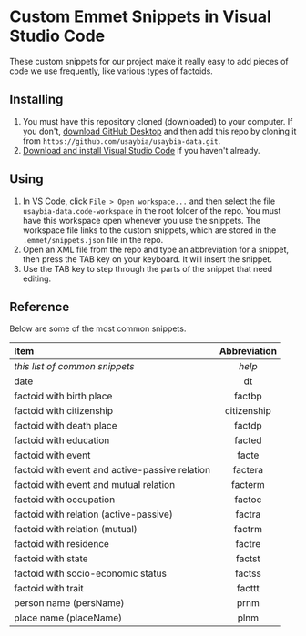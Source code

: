 # Custom Emmet Snippets in Visual Studio Code
These custom snippets for our project make it really easy to add pieces of code we use frequently, like various types of factoids. 

## Installing
1. You must have this repository cloned (downloaded) to your computer. If you don't, [download GitHub Desktop](https://desktop.github.com/) and then add this repo by cloning it from `https://github.com/usaybia/usaybia-data.git`.
2. [Download and install Visual Studio Code](https://code.visualstudio.com/Download) if you haven't already.

## Using
1. In VS Code, click `File > Open workspace...` and then select the file `usaybia-data.code-workspace` in the root folder of the repo. You must have this workspace open whenever you use the snippets. The workspace file links to the custom snippets, which are stored in the `.emmet/snippets.json` file in the repo.
2. Open an XML file from the repo and type an abbreviation for a snippet, then press the TAB key on your keyboard. It will insert the snippet.
3. Use the TAB key to step through the parts of the snippet that need editing.

## Reference
Below are some of the most common snippets.

| Item | Abbreviation |
| :------------- | :----------: |
| *this list of common snippets* | *help* |
| date | dt |
| factoid with birth place | factbp |
| factoid with citizenship | citizenship |
| factoid with death place | factdp |
| factoid with education | facted |
| factoid with event | facte |
| factoid with event and active-passive relation | factera |
| factoid with event and mutual relation | facterm |
| factoid with occupation | factoc |
| factoid with relation (active-passive) | factra |
| factoid with relation (mutual) | factrm |
| factoid with residence | factre |
| factoid with state | factst |
| factoid with socio-economic status | factss |
| factoid with trait | facttt |
| person name (persName) | prnm |
| place name (placeName) | plnm |